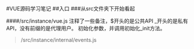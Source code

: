 #VUE源码学习笔记
##入口
###从src文件夹下开始看起

####/src/instance/vue.js
注释了一些备注，$开头的是公共API _开头的是私有API，没有前缀的是代理用户。
初始化参数，并调用初始化_init方法。

>    /src/instance/internal/events.js


####
